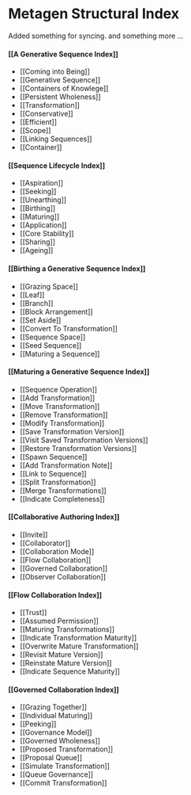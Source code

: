 # Metagen Structural Index

Added something for syncing. and something more ...
#### [[A Generative Sequence Index]]
- [[Coming into Being]]
- [[Generative Sequence]]
- [[Containers of Knowlege]]
- [[Persistent Wholeness]]
- [[Transformation]]
- [[Conservative]]
- [[Efficient]]
- [[Scope]]
- [[Linking Sequences]]
- [[Container]]

#### [[Sequence Lifecycle Index]]
- [[Aspiration]]
- [[Seeking]]
- [[Unearthing]]
- [[Birthing]]
- [[Maturing]]
- [[Application]]
- [[Core Stability]]
- [[Sharing]]
- [[Ageing]]

#### [[Birthing a Generative Sequence Index]]
- [[Grazing Space]]
- [[Leaf]]
- [[Branch]]
- [[Block Arrangement]]
- [[Set Aside]]
- [[Convert To Transformation]]
- [[Sequence Space]]
- [[Seed Sequence]]
- [[Maturing a Sequence]]

#### [[Maturing a Generative Sequence Index]]
- [[Sequence Operation]]
- [[Add Transformation]]
- [[Move Transformation]]
- [[Remove Transformation]]
- [[Modify Transformation]]
- [[Save Transformation Version]]
- [[Visit Saved Transformation Versions]]
- [[Restore Transformation Versions]]
- [[Spawn Sequence]]
- [[Add Transformation Note]]
- [[Link to Sequence]]
- [[Split Transformation]]
- [[Merge Transformations]]
- [[Indicate Completeness]]

#### [[Collaborative Authoring Index]]
- [[Invite]]
- [[Collaborator]]
- [[Collaboration Mode]]
- [[Flow Collaboration]]
- [[Governed Collaboration]]
- [[Observer Collaboration]]

#### [[Flow Collaboration Index]]
- [[Trust]]
- [[Assumed Permission]]
- [[Maturing Transformations]]
- [[Indicate Transformation Maturity]]
- [[Overwrite Mature Transformation]]
- [[Revisit Mature Version]]
- [[Reinstate Mature Version]]
- [[Indicate Sequence Maturity]]

#### [[Governed Collaboration Index]]
- [[Grazing Together]]
- [[Individual Maturing]]
- [[Peeking]]
- [[Governance Model]]
- [[Governed Wholeness]]
- [[Proposed Transformation]]
- [[Proposal Queue]]
- [[Simulate Transformation]]
- [[Queue Governance]]
- [[Commit Transformation]]